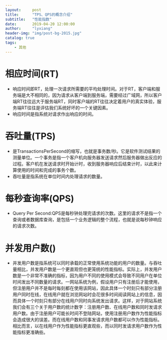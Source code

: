 ```yaml
---
layout:     post
title:      "TPS、QPS的概念介绍"
subtitle:   "性能指数"
date:       2019-04-20 12:00:00
author:     "lyxiang"
header-img: "img/post-bg-2015.jpg"
catalog: true
tags:
    - 其他
---
```


<p id = "build"></p>

# 相应时间(RT)
* 响应时间即RT，处理一次请求所需要的平均处理时间。对于RT，客户端和服务端是大不相同的，因为请求从客户端到服务端，需要经过广域网，所以客户端RT往往远大于服务端RT，同时客户端的RT往往决定着用户的真实体验，服务端RT往往是评估我们系统好坏的一个关键因素。
* 响应时间是指系统对请求作出响应的时间。

# 吞吐量(TPS)
* 是TransactionsPerSecond的缩写，也就是事务数/秒。它是软件测试结果的测量单位。一个事务是指一个客户机向服务器发送请求然后服务器做出反应的过程。客户机在发送请求时开始计时，收到服务器响应后结束计时，以此来计算使用的时间和完成的事务个数。
* 吞吐量是指系统在单位时间内处理请求的数量。

# 每秒查询率(QPS)
* Query Per Second:QPS是每秒钟处理完请求的次数。这里的请求不是指一个查询或者数据库查询，是包括一个业务逻辑的整个流程，也就是说每秒钟响应的请求次数。

# 并发用户数()
* 并发用户数是指系统可以同时承载的正常使用系统功能的用户的数量。与吞吐量相比，并发用户数是一个更直观但也更笼统的性能指标。实际上，并发用户数是一个非常不准确的指标，因为用户不同的使用模式会导致不同用户在单位时间发出不同数量的请求。一网站系统为例，假设用户只有注册后才能使用，但注册用户并不是每时每刻都在使用该网站，因此具体一个时刻只有部分注册用户同时在线，在线用户就在浏览网站时会花很多时间阅读网站上的信息，因而具体一个时刻只有部分在线用户同时向系统发出请求。这样，对于网站系统我们会有三个关于用户数的统计数字：注册用户数、在线用户数和同时发请求用户数。由于注册用户可能长时间不登陆网站，使用注册用户数作为性能指标会造成很大的误差。而在线用户数和同事发请求用户数都可以作为性能指标。相比而言，以在线用户作为性能指标更直观些，而以同时发请求用户数作为性能指标更准确些。